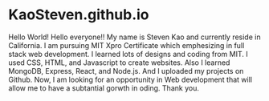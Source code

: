 # KaoSteven.github.io
Hello World!
Hello everyone!!
My name is Steven Kao and currently reside in California. I am pursuing MIT Xpro Certificate which emphesizing in full stack web development.
I learned lots of designs and coding from MIT. I used CSS, HTML, and Javascript to create websites.
Also I learned MongoDB, Express, React, and Node.js. And I uploaded my projects on Github.
Now, I am looking for an opportunity in Web development that will allow me to have a subtantial gorwth in oding.
Thank you.

